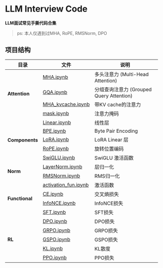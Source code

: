 # LLM Interview Code

**LLM面试常见手撕代码合集**

> ps: 本人仅遇到过MHA, RoPE, RMSNorm, DPO

## 项目结构

<table>
<thead>
<tr>
<th>目录</th>
<th>文件</th>
<th>说明</th>
</tr>
</thead>
<tbody>
<tr>
<td rowspan="4"><strong>Attention</strong></td>
<td><a href="./Attention/MHA.ipynb">MHA.ipynb</a></td>
<td>多头注意力 (Multi-Head Attention)</td>
</tr>
<tr>
<td><a href="./Attention/GQA.ipynb">GQA.ipynb</a></td>
<td>分组查询注意力 (Grouped Query Attention)</td>
</tr>
<tr>
<td><a href="./Attention/MHA_kvcache.ipynb">MHA_kvcache.ipynb</a></td>
<td>带KV cache的注意力</td>
</tr>
<tr>
<td><a href="./Attention/mask.ipynb">mask.ipynb</a></td>
<td>注意力掩码</td>
</tr>
<tr>
<td rowspan="5"><strong>Components</strong></td>
<td><a href="./Components/Linear.ipynb">Linear.ipynb</a></td>
<td>线性层</td>
</tr>
<tr>
<td><a href="./Components/BPE.ipynb">BPE.ipynb</a></td>
<td>Byte Pair Encoding</td>
</tr>
<tr>
<td><a href="./Components/LoRA.ipynb">LoRA.ipynb</a></td>
<td>LoRA Linear 层</td>
</tr>
<tr>
<td><a href="./Components/RoPE.ipynb">RoPE.ipynb</a></td>
<td>旋转位置编码</td>
</tr>
<tr>
<td><a href="./Components/SwiGLU.ipynb">SwiGLU.ipynb</a></td>
<td>SwiGLU 激活函数</td>
</tr>
<tr>
<td rowspan="2"><strong>Norm</strong></td>
<td><a href="./Norm/LayerNorm.ipynb">LayerNorm.ipynb</a></td>
<td>层归一化</td>
</tr>
<tr>
<td><a href="./Norm/RMSNorm.ipynb">RMSNorm.ipynb</a></td>
<td>RMS归一化</td>
</tr>
<tr>
<td rowspan="4"><strong>Functional</strong></td>
<td><a href="./Functional/activation_fun.ipynb">activation_fun.ipynb</a></td>
<td>激活函数</td>
</tr>
<tr>
<td><a href="./Functional/CE.ipynb">CE.ipynb</a></td>
<td>交叉熵损失</td>
</tr>
<tr>
<td><a href="./Functional/InfoNCE.ipynb">InfoNCE.ipynb</a></td>
<td>InfoNCE损失</td>
</tr>
<tr>
<td><a href="./Functional/SFT.ipynb">SFT.ipynb</a></td>
<td>SFT损失</td>
</tr>
<tr>
<td rowspan="5"><strong>RL</strong></td>
<td><a href="./RL/DPO.ipynb">DPO.ipynb</a></td>
<td>DPO损失</td>
</tr>
<tr>
<td><a href="./RL/GRPO.ipynb">GRPO.ipynb</a></td>
<td>GRPO损失</td>
</tr>
<tr>
<td><a href="./RL/GSPO.ipynb">GSPO.ipynb</a></td>
<td>GSPO损失</td>
</tr>
<tr>
<td><a href="./RL/KL.ipynb">KL.ipynb</a></td>
<td>KL散度</td>
</tr>
<tr>
<td><a href="./RL/PPO.ipynb">PPO.ipynb</a></td>
<td>PPO损失</td>
</tr>
</tbody>
</table>
